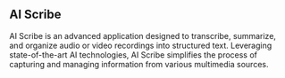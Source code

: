 ## AI Scribe
AI Scribe is an advanced application designed to transcribe, summarize, and organize audio or video recordings into structured text. Leveraging state-of-the-art AI technologies, AI Scribe simplifies the process of capturing and managing information from various multimedia sources.

